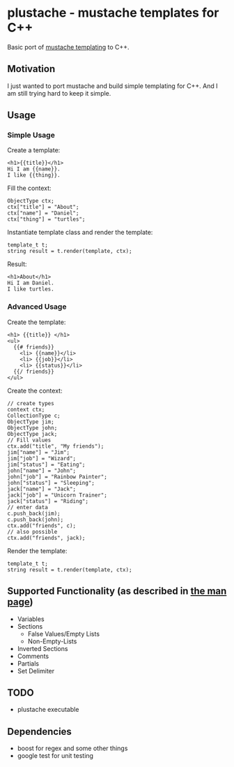 # plustache - mustache templates for C++
Basic port of [mustache templating](http://mustache.github.com) to C++.

## Motivation
I just wanted to port mustache and build simple templating for C++.
And I am still trying hard to keep it simple.

## Usage

### Simple Usage
Create a template:

    <h1>{{title}}</h1>
    Hi I am {{name}}.
    I like {{thing}}.

Fill the context:

    ObjectType ctx;
    ctx["title"] = "About";
    ctx["name"] = "Daniel";
    ctx["thing"] = "turtles";

Instantiate template class and render the template:

    template_t t;
    string result = t.render(template, ctx);

Result:

    <h1>About</h1>
    Hi I am Daniel.
    I like turtles.

### Advanced Usage
Create the template:

    <h1> {{title}} </h1>
    <ul>
      {{# friends}}
        <li> {{name}}</li>
        <li> {{job}}</li>
        <li> {{status}}</li>
      {{/ friends}}
    </ul>

Create the context:

    // create types
    context ctx;
    CollectionType c;
    ObjectType jim;
    ObjectType john;
    ObjectType jack;
    // Fill values
    ctx.add("title", "My friends");
    jim["name"] = "Jim";
    jim["job"] = "Wizard";
    jim["status"] = "Eating";
    john["name"] = "John";
    john["job"] = "Rainbow Painter";
    john["status"] = "Sleeping";
    jack["name"] = "Jack";
    jack["job"] = "Unicorn Trainer";
    jack["status"] = "Riding";
    // enter data
    c.push_back(jim);
    c.push_back(john);
    ctx.add("friends", c);
    // also possible
    ctx.add("friends", jack);

Render the template:

    template_t t;
    string result = t.render(template, ctx);

## Supported Functionality (as described in [the man page](http://mustache.github.com/mustache.5.html))
* Variables
* Sections
  * False Values/Empty Lists
  * Non-Empty-Lists
* Inverted Sections
* Comments
* Partials
* Set Delimiter

## TODO
* plustache executable

## Dependencies
* boost for regex and some other things
* google test for unit testing
